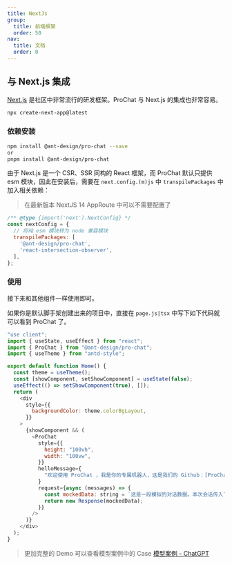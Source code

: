 ```yaml
---
title: NextJs
group:
  title: 前端框架
  order: 50
nav:
  title: 文档
  order: 0
---
```


## 与 Next.js 集成

[Next.js](https://nextjs.org/) 是社区中非常流行的研发框架。ProChat 与 Next.js 的集成也非常容易。

```bash
npx create-next-app@latest
```

### 依赖安装

```bash
npm install @ant-design/pro-chat --save
or
pnpm install @ant-design/pro-chat
```

由于 Next.js 是一个 CSR、SSR 同构的 React 框架，而 ProChat 默认只提供 esm 模块，因此在安装后，需要在 `next.config.(m)js` 中 `transpilePackages` 中加入相关依赖：

> 在最新版本 NextJS 14 AppRoute 中可以不需要配置了

```js
/** @type {import('next').NextConfig} */
const nextConfig = {
  // 将纯 esm 模块转为 node 兼容模块
  transpilePackages: [
    '@ant-design/pro-chat',
    'react-intersection-observer',
  ],
};
```

### 使用

接下来和其他组件一样使用即可。

如果你是默认脚手架创建出来的项目中，直接在 `page.js|tsx` 中写下如下代码就可以看到 ProChat 了。

```js
"use client";
import { useState, useEffect } from "react";
import { ProChat } from "@ant-design/pro-chat";
import { useTheme } from "antd-style";

export default function Home() {
  const theme = useTheme();
  const [showComponent, setShowComponent] = useState(false);
  useEffect(() => setShowComponent(true), []);
  return (
    <div
      style={{
        backgroundColor: theme.colorBgLayout,
      }}
    >
      {showComponent && (
        <ProChat
          style={{
            height: "100vh",
            width: "100vw",
          }}
          helloMessage={
            "欢迎使用 ProChat ，我是你的专属机器人，这是我们的 Github：[ProChat](https://github.com/ant-design/pro-chat)"
          }
          request={async (messages) => {
            const mockedData: string = `这是一段模拟的对话数据。本次会话传入了${messages.length}条消息`;
            return new Response(mockedData);
          }}
        />
      )}
    </div>
  );
}
```

> 更加完整的 Demo 可以查看模型案例中的 Case [模型案例 - ChatGPT](./chatgpt.md)
